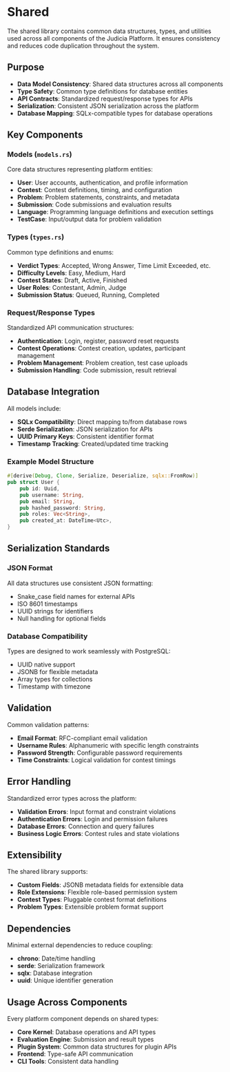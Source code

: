 # Shared

The shared library contains common data structures, types, and utilities used across all components of the Judicia Platform. It ensures consistency and reduces code duplication throughout the system.

## Purpose

- **Data Model Consistency**: Shared data structures across all components
- **Type Safety**: Common type definitions for database entities
- **API Contracts**: Standardized request/response types for APIs
- **Serialization**: Consistent JSON serialization across the platform
- **Database Mapping**: SQLx-compatible types for database operations

## Key Components

### Models (`models.rs`)
Core data structures representing platform entities:
- **User**: User accounts, authentication, and profile information
- **Contest**: Contest definitions, timing, and configuration
- **Problem**: Problem statements, constraints, and metadata
- **Submission**: Code submissions and evaluation results
- **Language**: Programming language definitions and execution settings
- **TestCase**: Input/output data for problem validation

### Types (`types.rs`)
Common type definitions and enums:
- **Verdict Types**: Accepted, Wrong Answer, Time Limit Exceeded, etc.
- **Difficulty Levels**: Easy, Medium, Hard
- **Contest States**: Draft, Active, Finished
- **User Roles**: Contestant, Admin, Judge
- **Submission Status**: Queued, Running, Completed

### Request/Response Types
Standardized API communication structures:
- **Authentication**: Login, register, password reset requests
- **Contest Operations**: Contest creation, updates, participant management
- **Problem Management**: Problem creation, test case uploads
- **Submission Handling**: Code submission, result retrieval

## Database Integration

All models include:
- **SQLx Compatibility**: Direct mapping to/from database rows
- **Serde Serialization**: JSON serialization for APIs
- **UUID Primary Keys**: Consistent identifier format
- **Timestamp Tracking**: Created/updated time tracking

### Example Model Structure
```rust
#[derive(Debug, Clone, Serialize, Deserialize, sqlx::FromRow)]
pub struct User {
    pub id: Uuid,
    pub username: String,
    pub email: String,
    pub hashed_password: String,
    pub roles: Vec<String>,
    pub created_at: DateTime<Utc>,
}
```

## Serialization Standards

### JSON Format
All data structures use consistent JSON formatting:
- Snake_case field names for external APIs
- ISO 8601 timestamps
- UUID strings for identifiers
- Null handling for optional fields

### Database Compatibility
Types are designed to work seamlessly with PostgreSQL:
- UUID native support
- JSONB for flexible metadata
- Array types for collections
- Timestamp with timezone

## Validation

Common validation patterns:
- **Email Format**: RFC-compliant email validation
- **Username Rules**: Alphanumeric with specific length constraints
- **Password Strength**: Configurable password requirements
- **Time Constraints**: Logical validation for contest timings

## Error Handling

Standardized error types across the platform:
- **Validation Errors**: Input format and constraint violations
- **Authentication Errors**: Login and permission failures
- **Database Errors**: Connection and query failures
- **Business Logic Errors**: Contest rules and state violations

## Extensibility

The shared library supports:
- **Custom Fields**: JSONB metadata fields for extensible data
- **Role Extensions**: Flexible role-based permission system
- **Contest Types**: Pluggable contest format definitions
- **Problem Types**: Extensible problem format support

## Dependencies

Minimal external dependencies to reduce coupling:
- **chrono**: Date/time handling
- **serde**: Serialization framework
- **sqlx**: Database integration
- **uuid**: Unique identifier generation

## Usage Across Components

Every platform component depends on shared types:
- **Core Kernel**: Database operations and API types
- **Evaluation Engine**: Submission and result types
- **Plugin System**: Common data structures for plugin APIs
- **Frontend**: Type-safe API communication
- **CLI Tools**: Consistent data handling